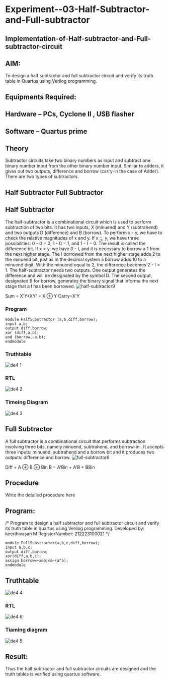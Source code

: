 # Experiment--03-Half-Subtractor-and-Full-subtractor
## Implementation-of-Half-subtractor-and-Full-subtractor-circuit
## AIM:
To design a half subtractor and full subtractor circuit and verify its truth table in Quartus using Verilog programming.

## Equipments Required:
## Hardware – PCs, Cyclone II , USB flasher
## Software – Quartus prime
## Theory
Subtractor circuits take two binary numbers as input and subtract one binary number input from the other binary number input. Similar to adders, it gives out two outputs, difference and borrow (carry-in the case of Adder). There are two types of subtractors.

## Half Subtractor Full Subtractor
## Half Subtractor
The half-subtractor is a combinational circuit which is used to perform subtraction of two bits. It has two inputs, X (minuend) and Y (subtrahend) and two outputs D (difference) and B (borrow). To perform x - y, we have to check the relative magnitudes of x and y. If x ;;, y, we have three possibilities: 0 - 0 = 0, 1 - 0 = 1, and 1 - I = 0. The result is called the difference bit. If x < y, we have 0 - I, and it is necessary to borrow a 1 from the next higher stage. The I borrowed from the next higher stage adds 2 to the minuend bit, just as in the decimal system a borrow adds 10 to a minuend digit. With the minuend equal to 2, the difference becomes 2 - I = 1. The half-subtractor needs two outputs. One output generates the difference and will be designated by the symbol D. The second output, designated B for borrow, generates the binary signal that informs the next stage that a I has been borrowed.
![half-subtractor9](https://user-images.githubusercontent.com/36288975/166112538-58c3bc7c-ee5d-4e6a-ac8d-8e8328efe27a.png)


Sum = X'Y+XY' = X ⊕ Y
Carry=X'Y
### Program
```
module HalfSubstractor (a,b,diff,borrow);
input a,b;
output diff,borrow;
xor (diff,a,b);
and (borrow,~a,b);
endmodule
```
### Truthtable
![de4 1](https://github.com/rdxkeerthi/Experiment--03-Half-Subtractor-and-Full-subtractor/assets/147473120/1c847faa-b538-4455-8216-8ec16f2a32ba)
### RTL
![de4 2](https://github.com/rdxkeerthi/Experiment--03-Half-Subtractor-and-Full-subtractor/assets/147473120/2dc5a8c1-43e1-4f1b-9757-909750e07b99)
### Timeing Diagram
![de4 3](https://github.com/rdxkeerthi/Experiment--03-Half-Subtractor-and-Full-subtractor/assets/147473120/5aba2243-0c70-426d-9c09-4c801e84e3d0)


## Full Subtractor
A full subtractor is a combinational circuit that performs subtraction involving three bits, namely minuend, subtrahend, and borrow-in . It accepts three inputs: minuend, subtrahend and a borrow bit and it produces two outputs: difference and borrow. 
![full-subtractor6](https://user-images.githubusercontent.com/36288975/166112541-24c68359-3de8-4674-ae22-8272ffc385ed.png)


Diff = A ⊕ B ⊕ Bin B = A'Bin + A'B + BBin

## Procedure



Write the detailed procedure here 


## Program:
/*
Program to design a half subtractor and full subtractor circuit and verify its truth table in quartus using Verilog programming.
Developed by: keerthivasan M
RegisterNumber:  212223100021
*/
```
module FullSubstractor(a,b,c,diff,borrow);
input a,b,c;
output diff,borrow;
xor(diff,a,b,c);
assign borrow=~a&b|c&~(a^b);
endmodule
```
## Truthtable
![de4 4](https://github.com/rdxkeerthi/Experiment--03-Half-Subtractor-and-Full-subtractor/assets/147473120/53e8bd5c-b626-4309-a298-bc1a27b8422a)
### RTL
![de4 6](https://github.com/rdxkeerthi/Experiment--03-Half-Subtractor-and-Full-subtractor/assets/147473120/91309a1f-500a-4ac2-ae7f-2e32324d18de)

### Tiaming diagram
![de4 5](https://github.com/rdxkeerthi/Experiment--03-Half-Subtractor-and-Full-subtractor/assets/147473120/40763408-a133-4793-9801-d945a502063c)


## Result:
Thus the half subtractor and full subtractor circuits are designed and the truth tables is verified using quartus software.

